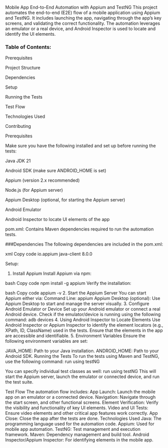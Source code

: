 Mobile App End-to-End Automation with Appium and TestNG
This project automates the end-to-end (E2E) flow of a mobile application using Appium and TestNG. It includes launching the app, navigating through the app’s key screens, and validating the correct functionality. The automation leverages an emulator or a real device, and Android Inspector is used to locate and identify the UI elements.

### Table of Contents:
Prerequisites

Project Structure

Dependencies

Setup

Running the Tests

Test Flow

Technologies Used

Contributing

Prerequisites

Make sure you have the following installed and set up before running the tests:

Java JDK 21

Android SDK (make sure ANDROID_HOME is set)

Appium (version 2.x recommended)

Node.js (for Appium server)

Appium Desktop (optional, for starting the Appium server)

Android Emulator 

Android Inspector to locate UI elements of the app

pom.xml: Contains Maven dependencies required to run the automation tests.

###Dependencies
The following dependencies are included in the pom.xml:

xml
Copy code
<dependencies>
    <!-- Appium Java Client -->
    <dependency>
        <groupId>io.appium</groupId>
        <artifactId>java-client</artifactId>
        <version>8.0.0</version>
    </dependency>
</dependencies>

Setup:
1. Install Appium
Install Appium via npm:

bash
Copy code
npm install -g appium
Verify the installation:

bash
Copy code
appium -v
2. Start the Appium Server
You can start Appium either via:
Command Line:
appium
Appium Desktop (optional): Use Appium Desktop to start and manage the server visually.
3. Configure Android Emulator or Device
Set up your Android emulator or connect a real Android device.
Check if the emulator/device is running using the following command:
adb devices
4. Using Android Inspector to Locate Elements
Use Android Inspector or Appium Inspector to identify the element locators (e.g., XPath, ID, ClassName) used in the tests.
Ensure that the elements in the app are accessible and identifiable.
5. Environment Variables
Ensure the following environment variables are set:

JAVA_HOME: Path to your Java installation.
ANDROID_HOME: Path to your Android SDK.
Running the Tests
To run the tests using Maven and TestNG, use the following command:
run using testNG

You can specify individual test classes as well:
run using testNG
This will start the Appium server, launch the emulator or connected device, and run the test suite.

Test Flow
The automation flow includes:
App Launch: Launch the mobile app on an emulator or a connected device.
Navigation: Navigate through the start screen, and other functional screens.
Element Verification: Verify the visibility and functionality of key UI elements.
Video and UI Tests: Ensure video elements and other critical app features work correctly.
App Close: Close the app after the tests are done.
Technologies Used
Java: The programming language used for the automation code.
Appium: Used for mobile app automation.
TestNG: Test management and execution framework.
Maven: Dependency management and build tool.
Android Inspector/Appium Inspector: For identifying elements in the mobile app.
